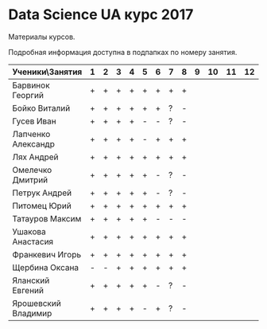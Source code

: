 # Data Science UA курс 2017

Материалы курсов.

Подробная информация доступна в подпапках по номеру занятия. 

| Ученики\Занятия       | 1 | 2 | 3 | 4 | 5 | 6 | 7 | 8 | 9 | 10 | 11 | 12 | 13 | 14 | 15 | 16 |
|-----------------------|---|---|---|---|---|---|---|---|---|----|----|----|----|----|----|----|
| Барвинок Георгий      | + | + | + | + | + | + | + | + |   |    |    |    |    |    |    |    |
| Бойко Виталий         | + | + | + | + | + | + | ? | - |   |    |    |    |    |    |    |    |
| Гусев Иван            | + | + | + | + | - | - | ? | - |   |    |    |    |    |    |    |    |
| Лапченко Александр    | + | + | + | + | - | + | + | + |   |    |    |    |    |    |    |    |
| Лях Андрей            | + | + | + | + | + | + | + | + |   |    |    |    |    |    |    |    |
| Омелечко Дмитрий      | + | + | + | + | + | - | ? | - |   |    |    |    |    |    |    |    |
| Петрук Андрей         | + | + | + | + | + | - | ? | - |   |    |    |    |    |    |    |    |
| Питомец Юрий          | + | + | + | + | + | + | + | + |   |    |    |    |    |    |    |    |
| Татауров Максим       | + | + | + | + | + | - | - | - |   |    |    |    |    |    |    |    |
| Ушакова Анастасия     | + | + | + | + | + | + | + | + |   |    |    |    |    |    |    |    |
| Франкевич Игорь       | + | + | + | + | + | + | + | + |   |    |    |    |    |    |    |    |
| Щербина Оксана        | - | - | + | + | + | + | + | + |   |    |    |    |    |    |    |    |
| Яланский Евгений      | + | + | + | + | + | - | ? | - |   |    |    |    |    |    |    |    |
| Ярошевский Владимир   | + | + | + | + | - | + | ? | - |   |    |    |    |    |    |    |    |
